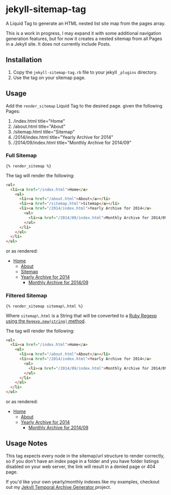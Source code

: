 jekyll-sitemap-tag
==================

A Liquid Tag to generate an HTML nested list site map from the pages array.

This is a work in progress, I may expand it with some additional navigation generation features, but for now it creates a nested sitemap from all Pages in a Jekyll site.  It does not currently include Posts.

## Installation

1. Copy the `jekyll-sitemap-tag.rb` file to your jekyll `_plugins` directory.
2. Use the tag on your sitemap page.

## Usage

Add the `render_sitemap` Liquid Tag to the desired page.  given the following Pages:

1. /index.html title="Home"
2. /about.html title="About"
2. /sitemap.html title="Sitemap"
3. /2014/index.html title="Yearly Archive for 2014"
4. /2014/09/index.html title="Monthly Archive for 2014/09"

### Full Sitemap

```liquid
{% render_sitemap %}
```

The tag will render the following:

```html
<ul>
  <li><a href="/index.html">Home</a>
    <ul>
      <li><a href="/about.html">About</a></li>
      <li><a href="/sitemap.html">Sitemap</a></li>
      <li><a href="/2014/index.html">Yearly Archive for 2014</a>
        <ul>
          <li><a href="/2014/09/index.html">Monthly Archive for 2014/09</a></li>
        </ul>
      </li>
    </ul>
  </li>
</ul>
```

or as rendered:

<ul>
  <li><a href="/index.html">Home</a>
    <ul>
      <li><a href="/about.html">About</a></li>
      <li><a href="/sitemap.html">Sitemap</a></li>
      <li><a href="/2014/index.html">Yearly Archive for 2014</a>
        <ul>
          <li><a href="/2014/09/index.html">Monthly Archive for 2014/09</a></li>
        </ul>
      </li>
    </ul>
  </li>
</ul>

### Filtered Sitemap

```liquid
{% render_sitemap sitemap\.html %}
```

Where `sitemap\.html` is a String that will be converted to a [Ruby Regexp using the `Regexp.new(string)` method](http://www.ruby-doc.org/core-2.1.2/Regexp.html#method-c-new).

The tag will render the following:

```html
<ul>
  <li><a href="/index.html">Home</a>
    <ul>
      <li><a href="/about.html">About</a></li>
      <li><a href="/2014/index.html">Yearly Archive for 2014</a>
        <ul>
          <li><a href="/2014/09/index.html">Monthly Archive for 2014/09</a></li>
        </ul>
      </li>
    </ul>
  </li>
</ul>
```

or as rendered:

<ul>
  <li><a href="/index.html">Home</a>
    <ul>
      <li><a href="/about.html">About</a></li>
      <li><a href="/2014/index.html">Yearly Archive for 2014</a>
        <ul>
          <li><a href="/2014/09/index.html">Monthly Archive for 2014/09</a></li>
        </ul>
      </li>
    </ul>
  </li>
</ul>

## Usage Notes

This tag expects every node in the sitemap/url structure to render correctly, so if you don't have an index page in a folder and you have folder listings disabled on your web server, the link will result in a denied page or 404 page.

If you'd like your own yearly/monthly indexes like my examples, checkout out my [Jekyll Temporal Archive Generator ](https://github.com/edelabar/jekyll-temporal-archive-generator) project.  
